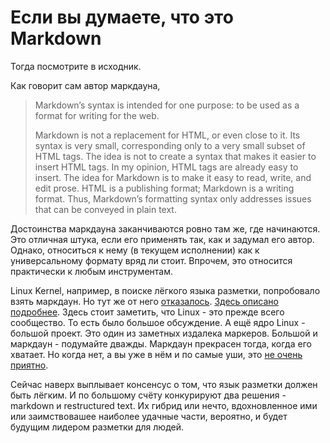 <h1>Если вы думаете, что это Markdown</h1>

<p>
Тогда посмотрите в исходник.
<p>

<p>  
Как говорит сам автор маркдауна,
</p>

<blockquote>
<p>  
Markdown’s syntax is intended for one purpose: to be used as a format for writing for the web.
</p>
<p>
Markdown is not a replacement for HTML, or even close to it. Its syntax is very small, corresponding only to a very small subset of HTML tags. The idea is not to create a syntax that makes it easier to insert HTML tags. In my opinion, HTML tags are already easy to insert. The idea for Markdown is to make it easy to read, write, and edit prose. HTML is a publishing format; Markdown is a writing format. Thus, Markdown’s formatting syntax only addresses issues that can be conveyed in plain text.
</p>  
</blockquote>

<p>
Достоинства маркдауна заканчиваются ровно там же, где начинаются. Это отличная штука, если его применять так, как и задумал его автор. Однако, относиться к нему (в текущем исполнении) как к универсальному формату вряд ли стоит. Впрочем, это относится практически к любым инструментам.
</p>

<p>
Linux Kernel, например, в поиске лёгкого языка разметки, попробовало взять маркдаун. Но тут же от него <a href="https://lwn.net/Articles/692704/">отказалось</a>. <a href="https://habr.com/post/316758/">Здесь описано подробнее</a>. Здесь стоит заметить, что Linux - это прежде всего сообщество. То есть было большое обсуждение. А ещё ядро Linux - большой проект. Это один из заметных издалека маркеров. Большой и маркдаун - подумайте дважды. Маркдаун прекрасен тогда, когда его хватает. Но когда нет, а вы уже в нём и по самые уши, это <a href="https://github.com/rust-lang/rust/issues/29474">не очень приятно</a>.
</p>

<p>Сейчас наверх выплывает консенсус о том, что язык разметки должен быть лёгким. И по большому счёту конкурируют два решения - markdown и restructured text. Их гибрид или нечто, вдохновленное ими или заимствовашее наиболее удачные части, вероятно, и будет будущим лидером разметки для людей.</p>
